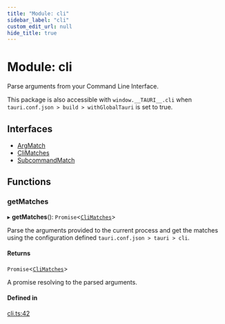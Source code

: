 ```yaml
---
title: "Module: cli"
sidebar_label: "cli"
custom_edit_url: null
hide_title: true
---
```


# Module: cli

Parse arguments from your Command Line Interface.

This package is also accessible with `window.__TAURI__.cli` when `tauri.conf.json > build > withGlobalTauri` is set to true.

## Interfaces

- [ArgMatch](../interfaces/cli.argmatch.md)
- [CliMatches](../interfaces/cli.climatches.md)
- [SubcommandMatch](../interfaces/cli.subcommandmatch.md)

## Functions

### getMatches

▸ **getMatches**(): `Promise`<[`CliMatches`](../interfaces/cli.climatches.md)\>

Parse the arguments provided to the current process and get the matches using the configuration defined `tauri.conf.json > tauri > cli`.

#### Returns

`Promise`<[`CliMatches`](../interfaces/cli.climatches.md)\>

A promise resolving to the parsed arguments.

#### Defined in

[cli.ts:42](https://github.com/tauri-apps/tauri/blob/2a65ac1/tooling/api/src/cli.ts#L42)
